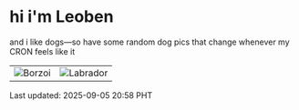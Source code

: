 # hi i'm Leoben

and i like dogs—so have some random dog pics that change whenever my CRON feels like it

|  |  |
|--------|----------|
| ![Borzoi](https://random-dog-vercel.vercel.app/api/random-borzoi?v=1757077092) | ![Labrador](https://random-dog-vercel.vercel.app/api/random-labrador?v=1757077092) |

Last updated: 2025-09-05 20:58 PHT
